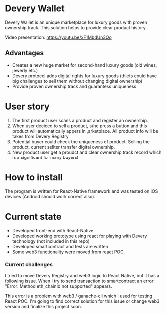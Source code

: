 # Devery Wallet
Devery Wallet is an unique marketplace for luxury goods with proven ownership track. This solution helps to provide clear product history.

Video presentation: https://youtu.be/xF1MbdUn3Qo

## Advantages
- Creates a new huge market for second-hand luxury goods (old wines, jewerly etc.)
- Devery protocol adds digital rights for luxury goods (thiefs could have big challenges to sell them without changing digital ownership)
- Provide proven ownership track and guarantess uniqueness

# User story
1. The first product user scans a product and register an ownership.
2. When user deciced to sell a product, s/he press a button and this product will automatically appers in ,arketplace. All product info will be takes from Devery Registry
3. Potential buyer could check the uniqueness of product. Selling the product, current sellter transfer digital ownership.
4. New product user get a proudct and clear ownership track record which is a significant for many buyers!


# How to install
The program is written for React-Native framework and was tested on iOS devices (Android should work correct also).

# Current state
- Developed front-end with React-Native
- Developed working prototype using react for playing with Devery technology (not included in this repo)
- Developed smartcontract and tests are written
- Some web3 functionality were moved from react POC.

### Current challenges
I tried to move Devery Registry and web3 logic to React Native, but it has a following issue. When  I try to send transaction to smartcontract an error: "Error: Method eth_chainId not supported" appears.

This error is a problem with web3 / ganache-cli which I used for testing React POC. I'm going to find correct solution for this issue or change web3 version and finalize this project soon.
